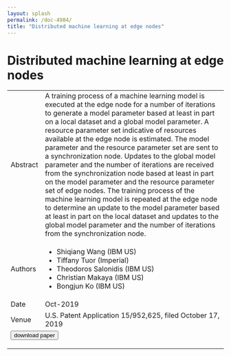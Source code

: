 ```yaml
---
layout: splash
permalink: /doc-4984/
title: "Distributed machine learning at edge nodes"
---
```


# Distributed machine learning at edge nodes

<table>
    <tbody>
    <tr>
        <td>Abstract</td>
        <td>A training process of a machine learning model is executed at the edge node for a number of iterations to generate a model parameter based at least in part on a local dataset and a global model parameter. A resource parameter set indicative of resources available at the edge node is estimated. The model parameter and the resource parameter set are sent to a synchronization node. Updates to the global model parameter and the number of iterations are received from the synchronization node based at least in part on the model parameter and the resource parameter set of edge nodes. The training process of the machine learning model is repeated at the edge node to determine an update to the model parameter based at least in part on the local dataset and updates to the global model parameter and the number of iterations from the synchronization node.</td>
    </tr>
    <tr>
        <td>Authors</td>
        <td>
            <ul>
                <li>Shiqiang Wang (IBM US)</li>
                <li>Tiffany Tuor (Imperial)</li>
                <li>Theodoros Salonidis (IBM US)</li>
                <li>Christian Makaya (IBM US)</li>
                <li>Bongjun Ko (IBM US)</li>
            </ul>
        </td>
    </tr>
    <tr>
        <td>Date</td>
        <td>Oct-2019</td>
    </tr>
    <tr>
        <td>Venue</td>
        <td>U.S. Patent Application 15/952,625, filed October 17, 2019</td>
    </tr>
        <tr>
            <td colspan="2">
                <form method="get" action="https://dais-ita.org/sites/default/files/4955_0.pdf">
                    <button type="submit">download paper</button>
                </form>
            </td>
        </tr>
    </tbody>
</table>
